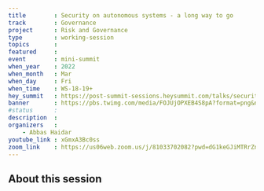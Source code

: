 ```yaml
---
title        : Security on autonomous systems - a long way to go
track        : Governance
project      : Risk and Governance
type         : working-session
topics       :
featured     :
event        : mini-summit
when_year    : 2022
when_month   : Mar
when_day     : Fri
when_time    : WS-18-19+
hey_summit   : https://post-summit-sessions.heysummit.com/talks/security-an-autonomous-systems-a-long-way-to-go/
banner       : https://pbs.twimg.com/media/FOJUjOPXEB4S8pA?format=png&name=small
#status      : 
description  :
organizers   :
    - Abbas Haidar  
youtube_link : xGmxA3Bc0ss
zoom_link    : https://us06web.zoom.us/j/81033702082?pwd=dG1keGJiMTRrZnJIS1YyZkZCakllQT09
---
```


## About this session
